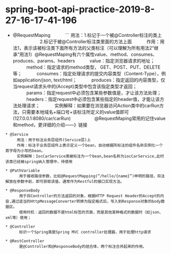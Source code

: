 # spring-boot-api-practice-2019-8-27-16-17-41-196

* @RequestMaping
　　　```
   用法：1.标记于一个被@Controller标注的类上 
　　　　　　2.标记于被@Controller标注类里面的方法上面 
　　　作用：用法1，表示该被标注类下面所有方法的父类标注（可以理解为所有用法2“继承”用法1）@RequestMaping有六个属性value、method、consumes、produces、params、headers 
　　　value：指定浏览器请求的地址； 
　　　method：指定请求的method类型， GET、POST、PUT、DELETE等； 
　　　consumes：指定处理请求的提交内容类型（Content-Type），例如application/json, text/html； 
　　　produces：指定返回的内容类型，仅当request请求头中的(Accept)类型中包含该指定类型才返回； 
　　　params：指定request中必须包含某些参数值是，才让该方法处理； 
　　　headers：指定request中必须包含某些指定的header值，才能让该方法处理请求； 
　　　实例解释：如果要在浏览器访问Action类中的carRun方法，只需要本地域名+端口号+该标注所定义的value值即可(127.0.0.1:8080/car/carRun)　　 
　　　@RequestMaping常用的记住value和method，更详细的介绍——》链接
```
* @Service
　　　用法：用于标注业务层组件(Service层)上 
　　　作用：标注于业务层组件上表示定义一个bean，自动根据所标注的组件名称实例化一个首字母为小写的bean。 
　　　实例解释：IocCarService类被标注为一个bean,bean名称为iocCarService,此时该类已经被spring纳入管理中，待使用
   
* @PathVariable 
      用于接收路径参数，比如@RequestMapping(“/hello/{name}”)申明的路径，将注解放在参数中前，即可获取该值，通常作为Restful的接口实现方法。

* @ResponseBody 
      用于将Controller的方法返回的对象，根据HTTP Request Header的Accept的内容,通过适当的HttpMessageConverter转换为指定格式后，写入到Response对象的body数据区。
      使用时机：返回的数据不是html标签的页面，而是其他某种格式的数据时（如json、xml等）使用；

* @Controller
      标识一个Spring类是Spring MVC controller处理器，用于处理http请求

* @RestController
      是@Controller和@ResponseBody的结合体，两个标注合并起来的作用。
